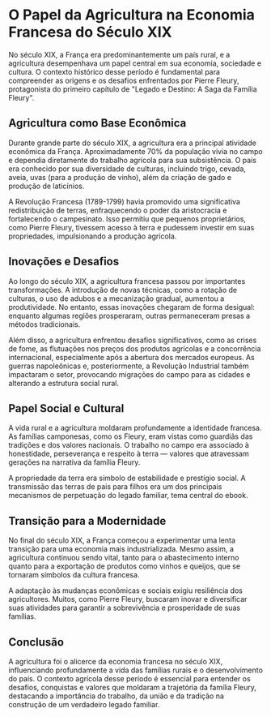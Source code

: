# O Papel da Agricultura na Economia Francesa do Século XIX

No século XIX, a França era predominantemente um país rural, e a agricultura desempenhava um papel central em sua economia, sociedade e cultura. O contexto histórico desse período é fundamental para compreender as origens e os desafios enfrentados por Pierre Fleury, protagonista do primeiro capítulo de "Legado e Destino: A Saga da Família Fleury".

## Agricultura como Base Econômica

Durante grande parte do século XIX, a agricultura era a principal atividade econômica da França. Aproximadamente 70% da população vivia no campo e dependia diretamente do trabalho agrícola para sua subsistência. O país era conhecido por sua diversidade de culturas, incluindo trigo, cevada, aveia, uvas (para a produção de vinho), além da criação de gado e produção de laticínios.

A Revolução Francesa (1789-1799) havia promovido uma significativa redistribuição de terras, enfraquecendo o poder da aristocracia e fortalecendo o campesinato. Isso permitiu que pequenos proprietários, como Pierre Fleury, tivessem acesso à terra e pudessem investir em suas propriedades, impulsionando a produção agrícola.

## Inovações e Desafios

Ao longo do século XIX, a agricultura francesa passou por importantes transformações. A introdução de novas técnicas, como a rotação de culturas, o uso de adubos e a mecanização gradual, aumentou a produtividade. No entanto, essas inovações chegaram de forma desigual: enquanto algumas regiões prosperaram, outras permaneceram presas a métodos tradicionais.

Além disso, a agricultura enfrentou desafios significativos, como as crises de fome, as flutuações nos preços dos produtos agrícolas e a concorrência internacional, especialmente após a abertura dos mercados europeus. As guerras napoleônicas e, posteriormente, a Revolução Industrial também impactaram o setor, provocando migrações do campo para as cidades e alterando a estrutura social rural.

## Papel Social e Cultural

A vida rural e a agricultura moldaram profundamente a identidade francesa. As famílias camponesas, como os Fleury, eram vistas como guardiãs das tradições e dos valores nacionais. O trabalho no campo era associado à honestidade, perseverança e respeito à terra — valores que atravessam gerações na narrativa da família Fleury.

A propriedade da terra era símbolo de estabilidade e prestígio social. A transmissão das terras de pais para filhos era um dos principais mecanismos de perpetuação do legado familiar, tema central do ebook.

## Transição para a Modernidade

No final do século XIX, a França começou a experimentar uma lenta transição para uma economia mais industrializada. Mesmo assim, a agricultura continuou sendo vital, tanto para o abastecimento interno quanto para a exportação de produtos como vinhos e queijos, que se tornaram símbolos da cultura francesa.

A adaptação às mudanças econômicas e sociais exigiu resiliência dos agricultores. Muitos, como Pierre Fleury, buscaram inovar e diversificar suas atividades para garantir a sobrevivência e prosperidade de suas famílias.

## Conclusão

A agricultura foi o alicerce da economia francesa no século XIX, influenciando profundamente a vida das famílias rurais e o desenvolvimento do país. O contexto agrícola desse período é essencial para entender os desafios, conquistas e valores que moldaram a trajetória da família Fleury, destacando a importância do trabalho, da união e da tradição na construção de um verdadeiro legado familiar.
